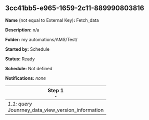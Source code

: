 ## 3cc41bb5-e965-1659-2c11-889990803816

**Name** (not equal to External Key)**:** Fetch_data

**Description:** n/a

**Folder:** my automations/AMS/Test/

**Started by:** Schedule

**Status:** Ready

**Schedule:** Not defined

**Notifications:** _none_


| Step 1<br>_<small>-</small>_ |
| --- |
| _1.1: query_<br>Jounrney_data_view_version_information |
